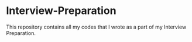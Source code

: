# Interview-Preparation
This repository contains all my codes that I wrote as a part of my Interview Preparation.
